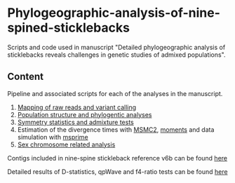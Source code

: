 # Phylogeographic-analysis-of-nine-spined-sticklebacks
Scripts and code used in manuscript "Detailed phylogeographic analysis of sticklebacks reveals challenges in genetic studies of admixed populations".

## Content

Pipeline and associated scripts for each of the analyses in the manuscript.
1) [Mapping of raw reads and variant calling](https://github.com/XueyunF/Phylogeographic-analysis-of-nine-spined-sticklebacks/blob/main/Variant%20calling/variant%20calling%20pipeline.md) 
2) [Population structure and phylogentic analyses](https://github.com/XueyunF/Phylogeographic-analysis-of-nine-spined-sticklebacks/blob/main/Population%20structure%20and%20phylogenetic%20analyses/Structure%20and%20phylogenetic%20pipeline.md)
3) [Symmetry statistics and admixture tests](https://github.com/XueyunF/Phylogeographic-analysis-of-nine-spined-sticklebacks/blob/main/Symmetry%20statistics%20and%20admixture%20tests/Analysis%20with%20ADMIXTOOLS%2C%20Dsuite%20and%20RASS)
4) Estimation of the divergence times with [MSMC2](https://github.com/XueyunF/Phylogeographic-analysis-of-nine-spined-sticklebacks/blob/main/Estimation%20of%20the%20divergence%20times%20and%20data%20simulation/MSMC2%20pipeline), [moments](https://github.com/XueyunF/Phylogeographic-analysis-of-nine-spined-sticklebacks/blob/main/Estimation%20of%20the%20divergence%20times%20and%20data%20simulation/Moments%20pipeline) and data simulation with [msprime](https://github.com/XueyunF/Phylogeographic-analysis-of-nine-spined-sticklebacks/blob/main/Estimation%20of%20the%20divergence%20times%20and%20data%20simulation/msprime_script)
5) [Sex chromosome related analysis](https://github.com/XueyunF/Phylogeographic-analysis-of-nine-spined-sticklebacks/blob/main/Sex%20chromosome%20related%20analysis/sex%20chromosome%20sequecing%20coverage)

Contigs included in nine-spine stickleback reference v6b can be found [here](https://github.com/XueyunF/Phylogeographic-analysis-of-nine-spined-sticklebacks/blob/main/Variant%20calling/NSP_V6b.fasta.fai)

Detailed results of D-statistics, qpWave and f4-ratio tests can be found [here](https://github.com/XueyunF/Phylogeographic-analysis-of-nine-spined-sticklebacks/tree/main/Symmetry%20statistics%20and%20admixture%20tests)
